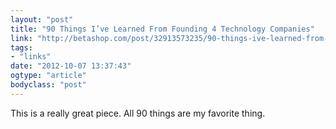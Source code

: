 ```yaml
---
layout: "post"
title: "90 Things I’ve Learned From Founding 4 Technology Companies"
link: "http://betashop.com/post/32913573235/90-things-ive-learned-from-founding-4-technology"
tags: 
- "links"
date: "2012-10-07 13:37:43"
ogtype: "article"
bodyclass: "post"
---
```


This is a really great piece. All 90 things are my favorite thing.​